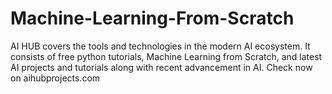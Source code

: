 # Machine-Learning-From-Scratch
AI HUB covers the tools and technologies in the modern AI ecosystem. It consists of free python tutorials, Machine Learning from Scratch, and latest AI projects and tutorials along with recent advancement in AI. Check now on aihubprojects.com
